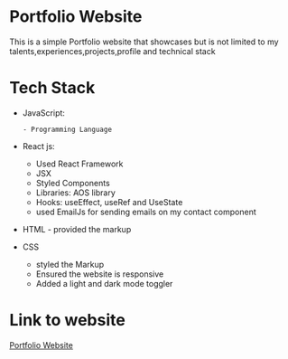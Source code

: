 # Portfolio Website

This is a simple Portfolio website that showcases but is not limited to my talents,experiences,projects,profile and technical stack

# Tech Stack

- JavaScript:

      - Programming Language
 
- React js:
       
     - Used React Framework
     - JSX
     - Styled Components
     - Libraries: AOS library
     - Hooks: useEffect, useRef and UseState
     - used EmailJs for sending emails on my contact component
      
- HTML - provided the markup
- CSS 
     - styled the Markup
     - Ensured the website is responsive
     - Added a light and dark mode toggler

# Link to website

[Portfolio Website](https://erickngugi.netlify.app/ "Portfolio website")
